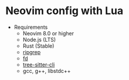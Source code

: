 # Neovim config with Lua

- Requirements
  - Neovim 8.0 or higher
  - Node.js (LTS)
  - Rust (Stable)
  - [ripgrep](https://github.com/BurntSushi/ripgrep)
  - [fd](https://github.com/sharkdp/fd)
  - [tree-sitter-cli](https://github.com/tree-sitter/tree-sitter/blob/master/cli/README.md)
  - gcc, g++, libstdc++
